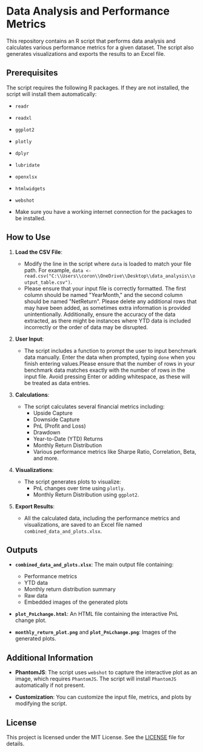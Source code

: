 # Data Analysis and Performance Metrics

This repository contains an R script that performs data analysis and calculates various performance metrics for a given dataset. The script also generates visualizations and exports the results to an Excel file.

## Prerequisites

The script requires the following R packages. If they are not installed, the script will install them automatically:
- `readr`
- `readxl`
- `ggplot2`
- `plotly`
- `dplyr`
- `lubridate`
- `openxlsx`
- `htmlwidgets`
- `webshot`

- Make sure you have a working internet connection for the packages to be installed.

## How to Use

1. **Load the CSV File**: 
   -  Modify the line in the script where `data` is loaded to match your file path. For example, `data <- read.csv("C:\\Users\\coron\\OneDrive\\Desktop\\data_analysis\\output_table.csv")`.
   -  Please ensure that your input file is correctly formatted. The first column should be named "YearMonth," and the second column should be named "NetReturn". Please delete any additional rows that may have been added, as sometimes extra information is provided unintentionally. Additionally, ensure the accuracy of the data extracted, as there might be instances where YTD data is included incorrectly or the order of data may be disrupted.

2. **User Input**:
   - The script includes a function to prompt the user to input benchmark data manually. Enter the data when prompted, typing `done` when you finish entering values.Please ensure that the number of rows in your benchmark data matches exactly with the number of rows in the input file. Avoid pressing Enter or adding whitespace, as these will be treated as data entries.

3. **Calculations**:
   - The script calculates several financial metrics including:
     - Upside Capture
     - Downside Capture
     - PnL (Profit and Loss)
     - Drawdown
     - Year-to-Date (YTD) Returns
     - Monthly Return Distribution
     - Various performance metrics like Sharpe Ratio, Correlation, Beta, and more.

4. **Visualizations**:
   - The script generates plots to visualize:
     - PnL changes over time using `plotly`.
     - Monthly Return Distribution using `ggplot2`.

5. **Export Results**:
   - All the calculated data, including the performance metrics and visualizations, are saved to an Excel file named `combined_data_and_plots.xlsx`.
  
## Outputs

- **`combined_data_and_plots.xlsx`**: The main output file containing:
  - Performance metrics
  - YTD data
  - Monthly return distribution summary
  - Raw data
  - Embedded images of the generated plots

- **`plot_PnLchange.html`**: An HTML file containing the interactive PnL change plot.

- **`monthly_return_plot.png`** and **`plot_PnLchange.png`**: Images of the generated plots.

## Additional Information

- **PhantomJS**: The script uses `webshot` to capture the interactive plot as an image, which requires `PhantomJS`. The script will install `PhantomJS` automatically if not present.

- **Customization**: You can customize the input file, metrics, and plots by modifying the script.

## License

This project is licensed under the MIT License. See the [LICENSE](LICENSE) file for details.
